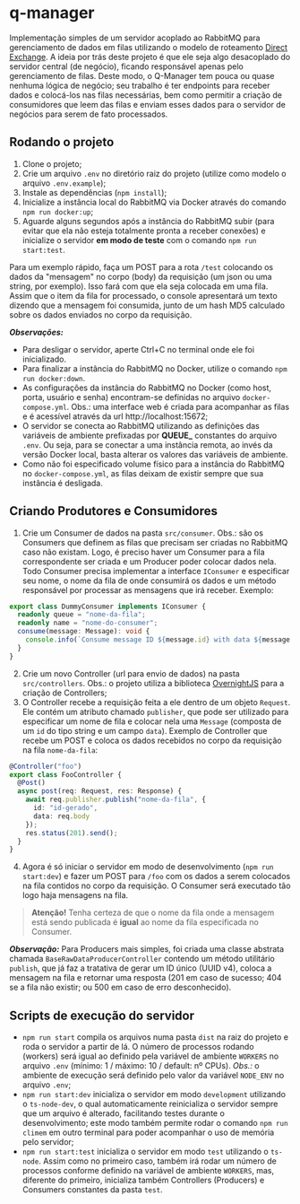 # q-manager

Implementação simples de um servidor acoplado ao RabbitMQ para gerenciamento de dados em filas utilizando o modelo de roteamento [Direct Exchange](https://www.rabbitmq.com/tutorials/amqp-concepts.html#exchange-direct). A ideia por trás deste projeto é que ele seja algo desacoplado do servidor central (de negócio), ficando responsável apenas pelo gerenciamento de filas. Deste modo, o Q-Manager tem pouca ou quase nenhuma lógica de negócio; seu trabalho é ter endpoints para receber dados e colocá-los nas filas necessárias, bem como permitir a criação de consumidores que leem das filas e enviam esses dados para o servidor de negócios para serem de fato processados.

## Rodando o projeto

1. Clone o projeto;
2. Crie um arquivo `.env` no diretório raiz do projeto (utilize como modelo o arquivo `.env.example`);
3. Instale as dependências (`npm install`);
4. Inicialize a instância local do RabbitMQ via Docker através do comando `npm run docker:up`;
5. Aguarde alguns segundos após a instância do RabbitMQ subir (para evitar que ela não esteja totalmente pronta a receber conexões) e inicialize o servidor **em modo de teste** com o comando `npm run start:test`.

Para um exemplo rápido, faça um POST para a rota `/test` colocando os dados da "mensagem" no corpo (body) da requisição (um json ou uma string, por exemplo). Isso fará com que ela seja colocada em uma fila. Assim que o item da fila for processado, o console apresentará um texto dizendo que a mensagem foi consumida, junto de um hash MD5 calculado sobre os dados enviados no corpo da requisição.

**_Observações:_**

- Para desligar o servidor, aperte Ctrl+C no terminal onde ele foi inicializado.
- Para finalizar a instância do RabbitMQ no Docker, utilize o comando `npm run docker:down`.
- As configurações da instância do RabbitMQ no Docker (como host, porta, usuário e senha) encontram-se definidas no arquivo `docker-compose.yml`. Obs.: uma interface web é criada para acompanhar as filas e é acessível através da url http://localhost:15672;
- O servidor se conecta ao RabbitMQ utilizando as definições das variáveis de ambiente prefixadas por **QUEUE\_** constantes do arquivo `.env`. Ou seja, para se conectar a uma instância remota, ao invés da versão Docker local, basta alterar os valores das variáveis de ambiente.
- Como não foi especificado volume físico para a instância do RabbitMQ no `docker-compose.yml`, as filas deixam de existir sempre que sua instância é desligada.

## Criando Produtores e Consumidores

1. Crie um Consumer de dados na pasta `src/consumer`. Obs.: são os Consumers que definem as filas que precisam ser criadas no RabbitMQ caso não existam. Logo, é preciso haver um Consumer para a fila correspondente ser criada e um Producer poder colocar dados nela. Todo Consumer precisa implementar a interface `IConsumer` e especificar seu nome, o nome da fila de onde consumirá os dados e um método responsável por processar as mensagens que irá receber. Exemplo:

```typescript
export class DummyConsumer implements IConsumer {
  readonly queue = "nome-da-fila";
  readonly name = "nome-do-consumer";
  consume(message: Message): void {
    console.info(`Consume message ID ${message.id} with data ${message.data}`);
  }
}
```

2. Crie um novo Controller (url para envio de dados) na pasta `src/controllers`. Obs.: o projeto utiliza a biblioteca [OvernightJS](https://www.npmjs.com/package/@overnightjs/core) para a criação de Controllers;
3. O Controller recebe a requisição feita a ele dentro de um objeto `Request`. Ele contém um atributo chamado `publisher`, que pode ser utilizado para especificar um nome de fila e colocar nela uma `Message` (composta de um `id` do tipo string e um campo `data`). Exemplo de Controller que recebe um POST e coloca os dados recebidos no corpo da requisição na fila `nome-da-fila`:

```typescript
@Controller("foo")
export class FooController {
  @Post()
  async post(req: Request, res: Response) {
    await req.publisher.publish("nome-da-fila", {
      id: "id-gerado",
      data: req.body
    });
    res.status(201).send();
  }
}
```

4. Agora é só iniciar o servidor em modo de desenvolvimento (`npm run start:dev`) e fazer um POST para `/foo` com os dados a serem colocados na fila contidos no corpo da requisição. O Consumer será executado tão logo haja mensagens na fila.

> **Atenção!** Tenha certeza de que o nome da fila onde a mensagem está sendo publicada é **igual** ao nome da fila especificada no Consumer.

**_Observação:_** Para Producers mais simples, foi criada uma classe abstrata chamada `BaseRawDataProducerController` contendo um método utilitário `publish`, que já faz a tratativa de gerar um ID único (UUID v4), coloca a mensagem na fila e retornar uma resposta (201 em caso de sucesso; 404 se a fila não existir; ou 500 em caso de erro desconhecido).

## Scripts de execução do servidor

- `npm run start` compila os arquivos numa pasta `dist` na raiz do projeto e roda o servidor a partir de lá. O número de processos rodando (workers) será igual ao definido pela variável de ambiente `WORKERS` no arquivo `.env` (mínimo: 1 / máximo: 10 / default: nº CPUs). _Obs.:_ o ambiente de execução será definido pelo valor da variável `NODE_ENV` no arquivo `.env`;
- `npm run start:dev` inicializa o servidor em modo `development` utilizando o `ts-node-dev`, o qual automaticamente reinicializa o servidor sempre que um arquivo é alterado, facilitando testes durante o desenvolvimento; este modo também permite rodar o comando `npm run climem` em outro terminal para poder acompanhar o uso de memória pelo servidor;
- `npm run start:test` inicializa o servidor em modo `test` utilizando o `ts-node`. Assim como no primeiro caso, também irá rodar um número de processos conforme definido na variável de ambiente `WORKERS`, mas, diferente do primeiro, inicializa também Controllers (Producers) e Consumers constantes da pasta `test`.
